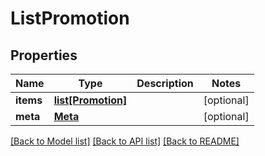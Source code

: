 # ListPromotion

## Properties
Name | Type | Description | Notes
------------ | ------------- | ------------- | -------------
**items** | [**list[Promotion]**](Promotion.md) |  | [optional] 
**meta** | [**Meta**](Meta.md) |  | [optional] 

[[Back to Model list]](../README.md#documentation-for-models) [[Back to API list]](../README.md#documentation-for-api-endpoints) [[Back to README]](../README.md)


